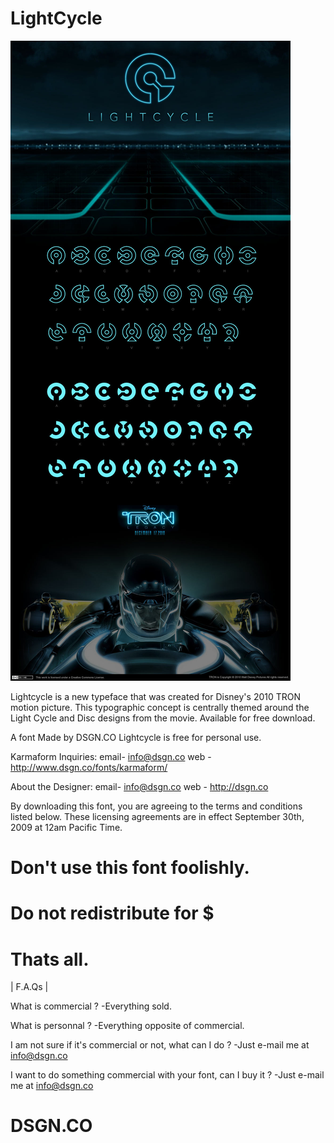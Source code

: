 # LightCycle

![Alt text](lightcycle-thumb.jpg?raw=true "LightCycle - Font Download by DSGN.CO")

Lightcycle is a new typeface that was created for Disney's 2010 TRON motion picture. This typographic concept is centrally themed around the Light Cycle and Disc designs from the movie. Available for free download.


A font Made by DSGN.CO
Lightcycle is free for personal use.

Karmaform Inquiries:
email- info@dsgn.co
web  - http://www.dsgn.co/fonts/karmaform/

About the Designer:
email- info@dsgn.co
web  - http://dsgn.co

By downloading this font, you are agreeing to the terms and conditions listed below. These licensing agreements are in effect September 30th, 2009 at 12am Pacific Time.



# Don't use this font foolishly.

# Do not redistribute for $

# Thats all.


| F.A.Qs |

What is commercial ?
-Everything sold.

What is personnal ?
-Everything opposite of commercial.

I am not sure if it's commercial or not, what can I do ?
-Just e-mail me at info@dsgn.co

I want to do something commercial with your font, can I buy it ?
-Just e-mail me at info@dsgn.co


# DSGN.CO
